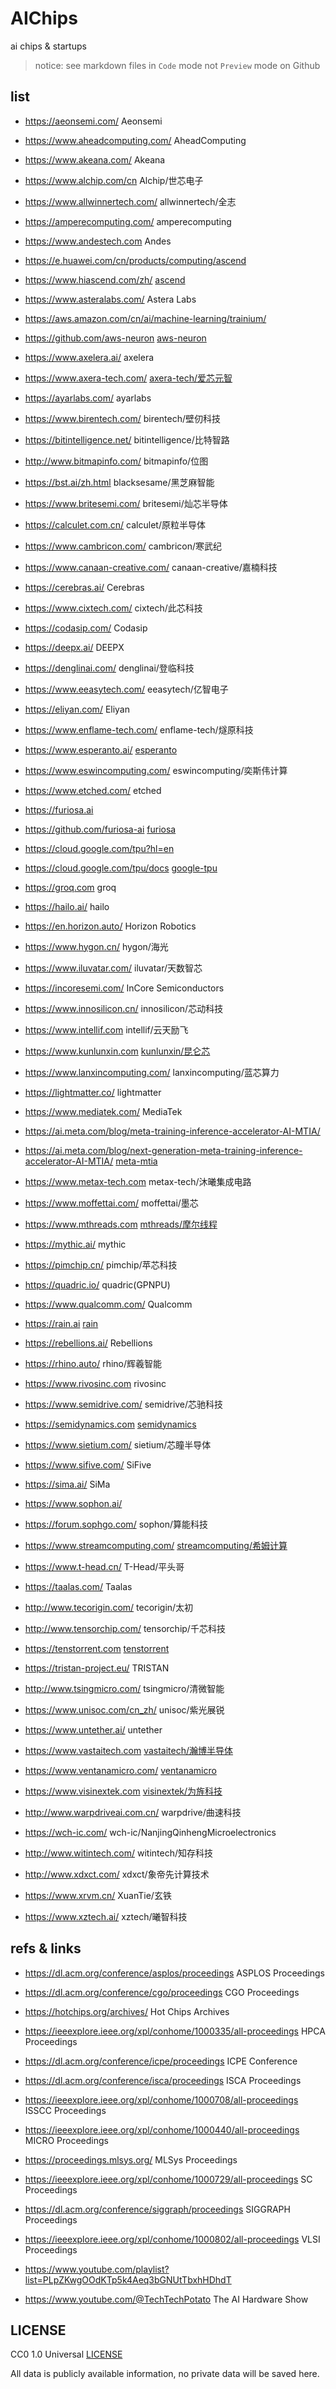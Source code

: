 # AIChips

ai chips &amp; startups

> notice: see markdown files in `Code` mode not `Preview` mode on Github

## list

- https://aeonsemi.com/
  Aeonsemi

- https://www.aheadcomputing.com/
  AheadComputing

- https://www.akeana.com/
  Akeana

- https://www.alchip.com/cn
  Alchip/世芯电子

- https://www.allwinnertech.com/
  allwinnertech/全志

- https://amperecomputing.com/
  amperecomputing

- https://www.andestech.com
  Andes

- https://e.huawei.com/cn/products/computing/ascend
- https://www.hiascend.com/zh/
  [ascend](./ascend.md)

- https://www.asteralabs.com/
  Astera Labs

- https://aws.amazon.com/cn/ai/machine-learning/trainium/
- https://github.com/aws-neuron
  [aws-neuron](./aws-neuron.md)

- https://www.axelera.ai/
  axelera

- https://www.axera-tech.com/
  [axera-tech/爱芯元智](./axera-tech.md)

- https://ayarlabs.com/
  ayarlabs

- https://www.birentech.com/
  birentech/壁仞科技

- https://bitintelligence.net/
  bitintelligence/比特智路

- http://www.bitmapinfo.com/
  bitmapinfo/位图

- https://bst.ai/zh.html
  blacksesame/黑芝麻智能

- https://www.britesemi.com/
  britesemi/灿芯半导体

- https://calculet.com.cn/
  calculet/原粒半导体

- https://www.cambricon.com/
  cambricon/寒武纪

- https://www.canaan-creative.com/
  canaan-creative/嘉楠科技

- https://cerebras.ai/
  Cerebras

- https://www.cixtech.com/
  cixtech/此芯科技

- https://codasip.com/
  Codasip

- https://deepx.ai/
  DEEPX

- https://denglinai.com/
  denglinai/登临科技

- https://www.eeasytech.com/
  eeasytech/亿智电子

- https://eliyan.com/
  Eliyan

- https://www.enflame-tech.com/
  enflame-tech/燧原科技

- https://www.esperanto.ai/
  [esperanto](./esperanto.md)

- https://www.eswincomputing.com/
  eswincomputing/奕斯伟计算

- https://www.etched.com/
  etched

- https://furiosa.ai
- https://github.com/furiosa-ai
  [furiosa](./furiosa.md)

- https://cloud.google.com/tpu?hl=en
- https://cloud.google.com/tpu/docs
  [google-tpu](./google-tpu.md)

- https://groq.com
  groq

- https://hailo.ai/
  hailo

- https://en.horizon.auto/
  Horizon Robotics

- https://www.hygon.cn/
  hygon/海光

- https://www.iluvatar.com/
  iluvatar/天数智芯

- https://incoresemi.com/
  InCore Semiconductors

- https://www.innosilicon.cn/
  innosilicon/芯动科技

- https://www.intellif.com
  intellif/云天励飞

- https://www.kunlunxin.com
  [kunlunxin/昆仑芯](./kunlunxin.md)

- https://www.lanxincomputing.com/
  lanxincomputing/蓝芯算力

- https://lightmatter.co/
  lightmatter

- https://www.mediatek.com/
  MediaTek

- https://ai.meta.com/blog/meta-training-inference-accelerator-AI-MTIA/
- https://ai.meta.com/blog/next-generation-meta-training-inference-accelerator-AI-MTIA/
  [meta-mtia](./meta-mtia.md)

- https://www.metax-tech.com
  metax-tech/沐曦集成电路

- https://www.moffettai.com/
  moffettai/墨芯

- https://www.mthreads.com
  [mthreads/摩尔线程](./mthreads.md)

- https://mythic.ai/
  mythic

- https://pimchip.cn/
  pimchip/苹芯科技

- https://quadric.io/
  quadric(GPNPU)

- https://www.qualcomm.com/
  Qualcomm

- https://rain.ai
  [rain](./rain.md)

- https://rebellions.ai/
  Rebellions

- https://rhino.auto/
  rhino/辉羲智能

- https://www.rivosinc.com
  rivosinc

- https://www.semidrive.com/
  semidrive/芯驰科技

- https://semidynamics.com
  [semidynamics](./semidynamics.md)

- https://www.sietium.com/
  sietium/芯瞳半导体

- https://www.sifive.com/
  SiFive

- https://sima.ai/
  SiMa

- https://www.sophon.ai/
- https://forum.sophgo.com/
  sophon/算能科技

- https://www.streamcomputing.com/
  [streamcomputing/希姆计算](./streamcomputing.md)

- https://www.t-head.cn/
  T-Head/平头哥

- https://taalas.com/
  Taalas

- http://www.tecorigin.com/
  tecorigin/太初

- http://www.tensorchip.com/
  tensorchip/千芯科技

- https://tenstorrent.com
  [tenstorrent](./tenstorrent.md)

- https://tristan-project.eu/
  TRISTAN

- http://www.tsingmicro.com/
  tsingmicro/清微智能

- https://www.unisoc.com/cn_zh/
  unisoc/紫光展锐

- https://www.untether.ai/
  untether

- https://www.vastaitech.com
  [vastaitech/瀚博半导体](./vastaitech.md)

- https://www.ventanamicro.com/
  [ventanamicro](./ventanamicro.md)

- https://www.visinextek.com
  [visinextek/为旌科技](./visinextek.md)

- http://www.warpdriveai.com.cn/
  warpdrive/曲速科技

- https://wch-ic.com/
  wch-ic/NanjingQinhengMicroelectronics

- http://www.witintech.com/
  witintech/知存科技

- http://www.xdxct.com/
  xdxct/象帝先计算技术

- https://www.xrvm.cn/
  XuanTie/玄铁

- https://www.xztech.ai/
  xztech/曦智科技

## refs & links

- https://dl.acm.org/conference/asplos/proceedings
  ASPLOS Proceedings
- https://dl.acm.org/conference/cgo/proceedings
  CGO Proceedings
- https://hotchips.org/archives/
  Hot Chips Archives
- https://ieeexplore.ieee.org/xpl/conhome/1000335/all-proceedings
  HPCA Proceedings
- https://dl.acm.org/conference/icpe/proceedings
  ICPE Conference
- https://dl.acm.org/conference/isca/proceedings
  ISCA Proceedings
- https://ieeexplore.ieee.org/xpl/conhome/1000708/all-proceedings
  ISSCC Proceedings
- https://ieeexplore.ieee.org/xpl/conhome/1000440/all-proceedings
  MICRO Proceedings
- https://proceedings.mlsys.org/
  MLSys Proceedings
- https://ieeexplore.ieee.org/xpl/conhome/1000729/all-proceedings
  SC Proceedings
- https://dl.acm.org/conference/siggraph/proceedings
  SIGGRAPH Proceedings
- https://ieeexplore.ieee.org/xpl/conhome/1000802/all-proceedings
  VLSI Proceedings

- https://www.youtube.com/playlist?list=PLpZKwgOOdKTp5k4Aeq3bGNUtTbxhHDhdT
- https://www.youtube.com/@TechTechPotato
  The AI Hardware Show

## LICENSE

CC0 1.0 Universal [LICENSE](./LICENSE)

All data is publicly available information, no private data will be saved here.
